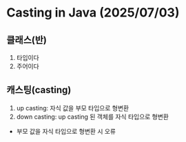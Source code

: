 # Casting in Java (2025/07/03)

## 클래스(반)
1. 타입이다
2. 주어이다

## 캐스팅(casting)
1. up casting: 자식 값을 부모 타입으로 형변환
2. down casting: up casting 된 객체를 자식 타입으로 형변환
* 부모 값을 자식 타입으로 형변환 시 오류

